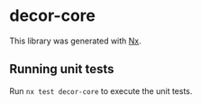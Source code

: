 # decor-core

This library was generated with [Nx](https://nx.dev).

## Running unit tests

Run `nx test decor-core` to execute the unit tests.

